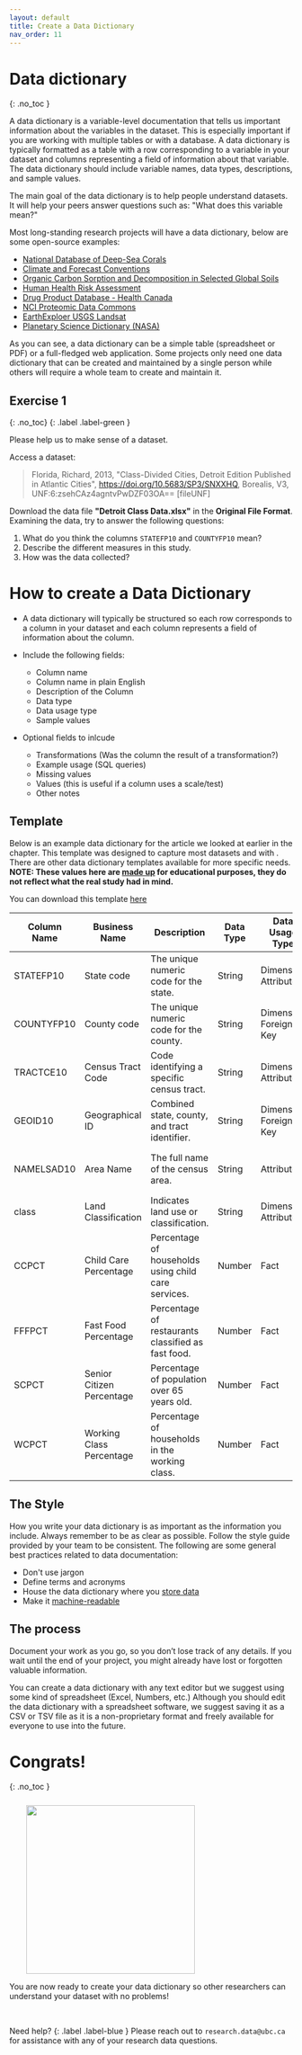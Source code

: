 ```yaml
---
layout: default
title: Create a Data Dictionary
nav_order: 11
---
```

# Data dictionary
{: .no_toc }


A data dictionary is a variable-level documentation that tells us important information about the variables in the dataset. This is especially important if you are working with multiple tables or with a database. A data dictionary is typically formatted as a table with a row corresponding to a variable in your dataset and columns representing a field of information about that variable. The data dictionary should include variable names, data types, descriptions, and sample values.

The main goal of the data dictionary is to help people understand datasets. It will help your peers answer questions such as: "What does this variable mean?"

Most long-standing research projects will have a data dictionary, below are some open-source examples:

* [National Database of Deep-Sea Corals](https://www.ncei.noaa.gov/waf/dsc-data/metadata/20221213-0_NOAA_NDB_corals_sponges_data_dictionary.html)
* [Climate and Forecast Conventions](http://cfconventions.org/Data/cf-standard-names/46/build/cf-standard-name-table.html)
* [Organic Carbon Sorption and Decomposition in Selected Global Soils](https://tes-sfa.ornl.gov/sites/default/files/Soil_C_Decomp_Data_Dictionary_20140616.pdf)
* [Human Health Risk Assessment](https://rais.ornl.gov/documents/tm232.pdf)
* [Drug Product Database - Health Canada](https://www.canada.ca/en/health-canada/services/drugs-health-products/drug-products/drug-product-database/terminology.html)
* [NCI Proteomic Data Commons](https://proteomic.datacommons.cancer.gov/data-dictionary/dictionary.html)
* [EarthExploer USGS Landsat](https://www.usgs.gov/centers/eros/science/landsat-data-dictionary#data_category)
* [Planetary Science Dictionary (NASA)](https://pds.nasa.gov/tools/dd-search/)

As you can see, a data dictionary can be a simple table (spreadsheet or PDF) or a full-fledged web application. Some projects only need one data dictionary that can be created and maintained by a single person while others will require a whole team to create and maintain it. 


## Exercise 1
{: .no_toc}
{: .label .label-green }

Please help us to make sense of a dataset.

Access a dataset:  

>Florida, Richard, 2013, "Class-Divided Cities, Detroit Edition Published in Atlantic Cities", <a href="https://borealisdata.ca/dataset.xhtml?persistentId=doi:10.5683/SP3/SNXXHQ" target="_blank">https://doi.org/10.5683/SP3/SNXXHQ</a>, Borealis, V3, UNF:6:zsehCAz4agntvPwDZF03OA== [fileUNF]  

Download the data file <b>"Detroit Class Data.xlsx"</b> in the <b>Original File Format</b>. Examining the data, try to answer the following questions:
1. What do you think the columns `STATEFP10` and `COUNTYFP10` mean?
2. Describe the different measures in this study.
3. How was the data collected?

# How to create a Data Dictionary

* A data dictionary will typically be structured so each row corresponds to a column in your dataset and each column represents a field of information about the column. 
* Include the following fields: 
  
    * Column name 
    * Column name in plain English
    * Description of the Column
    * Data type 
    * Data usage type
    * Sample values

* Optional fields to inlcude

    * Transformations (Was the column the result of a transformation?)
    * Example usage (SQL queries)
    * Missing values 
    * Values (this is useful if a column uses a scale/test)
    * Other notes 

## Template 

Below is an example data dictionary for the article we looked at earlier in the chapter. This template was designed to capture most datasets and with . There are other data dictionary templates available for more specific needs. 
**NOTE: These values here are <u>made up</u> for educational purposes, they do not reflect what the real study had in mind.**

You can download this template [here]()

| **Column Name** | **Business Name**         | **Description**                                     | **Data Type** | **Data Usage Type**   | **Sample Values**                           |
|-----------------|---------------------------|-----------------------------------------------------|---------------|-----------------------|---------------------------------------------|
| STATEFP10       | State code                | The unique numeric code for the state.              | String        | Dimension Attribute   | "01", "02", "06"                            |
| COUNTYFP10      | County code               | The unique numeric code for the county.             | String        | Dimension Foreign Key | "001", "003", "005"                         |
| TRACTCE10       | Census Tract Code         | Code identifying a specific census tract.           | String        | Dimension Attribute   | "593300"                                    |
| GEOID10         | Geographical ID           | Combined state, county, and tract identifier.       | String        | Dimension Foreign Key | "26163593300"                               |
| NAMELSAD10      | Area Name                 | The full name of the census area.                   | String        | Attribute             | "Los Angeles County, CA", "Cook County, IL" |
| class           | Land Classification       | Indicates land use or classification.               | String        | Dimension Attribute   | "Residential", "Commercial", "Agricultural" |
| CCPCT           | Child Care Percentage     | Percentage of households using child care services. | Number        | Fact                  | 15.2, 25.4, 32.7                            |
| FFFPCT          | Fast Food Percentage      | Percentage of restaurants classified as fast food.  | Number        | Fact                  | 40.3, 55.8, 22.5                            |
| SCPCT           | Senior Citizen Percentage | Percentage of population over 65 years old.         | Number        | Fact                  | 10.4, 15.8, 20.1                            |
| WCPCT           | Working Class Percentage  | Percentage of households in the working class.      | Number        | Fact                  | 45.2, 62.1, 51.3                            |

## The Style 

How you write your data dictionary is as important as the information you include. Always remember to be as clear as possible. Follow the style guide provided by your team to be consistent. The following are some general best practices related to data documentation:

* Don't use jargon 
* Define terms and acronyms 
* House the data dictionary where you [store data](https://ubc-library-rc.github.io/rdm/content/04_directory_structures.html)
* Make it [machine-readable](https://ubc-library-rc.github.io/rdm/content/01_file_naming.html#1--machine-readable)

## The process 

Document your work as you go, so you don’t lose track of any details. If you wait until the end of your project, you might already have lost or forgotten valuable information.

You can create a data dictionary with any text editor but we suggest using some kind of spreadsheet (Excel, Numbers, etc.) Although you should edit the data dictionary with a spreadsheet software, we suggest saving it as a CSV or TSV file as it is a non-proprietary format and freely available for everyone to use into the future. 


# Congrats!
{: .no_toc }

<p style="margin-top:25px;margin-left:30px">
<img src="figures/angel-congrats.jpg" width="300"/>
</p>

You are now ready to create your data dictionary so other researchers can understand your dataset with no problems!

<br>

Need help?
{: .label .label-blue }
  Please reach out to `research.data@ubc.ca` for assistance with any of your research data questions.
